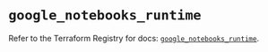 # `google_notebooks_runtime`

Refer to the Terraform Registry for docs: [`google_notebooks_runtime`](https://registry.terraform.io/providers/hashicorp/google-beta/6.39.0/docs/resources/google_notebooks_runtime).

